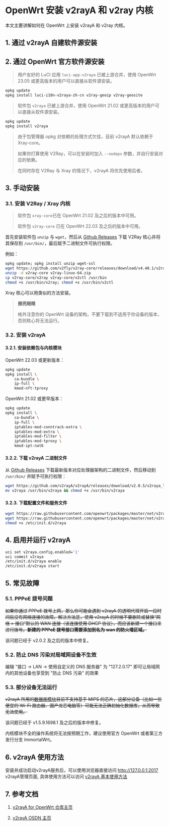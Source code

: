 # OpenWrt 安装 v2rayA 和 v2ray 内核

本文主要讲解如何在 OpenWrt 上安装 v2rayA 和 v2ray 内核。

## 1. 通过 v2rayA 自建软件源安装

## 2. 通过 OpenWrt 官方软件源安装

> 用户友好的 LuCI 应用 `luci-app-v2raya` 已被上游合并，使用 OpenWrt 23.05 或更高版本的用户可以直接从软件源安装。

```bash
opkg update
opkg install luci-i18n-v2raya-zh-cn v2ray-geoip v2ray-geosite
```

> 软件包 `v2raya` 已被上游合并，使用 OpenWrt 21.02 或更高版本的用户可以直接从软件源安装。

```bash
opkg update
opkg install v2raya
```

> 由于包管理器 opkg 对依赖的处理方式欠佳，目前 v2rayA 默认依赖于 Xray-core。
>
> 如果你打算使用 V2Ray，可以在安装时加入 `--nodeps` 参数，并自行安装对应的依赖。
>
> 在同时存在 V2Ray 与 Xray 的情况下，v2rayA 将优先使用后者。

## 3. 手动安装

### 3.1. 安装 V2Ray / Xray 内核

> 软件包 `xray-core`已在 OpenWrt 21.02 及之后的版本中可用。
>
> 软件包 `v2ray-core` 已在 OpenWrt 22.03 及之后的版本中可用。

首先安装软件包 `unzip` 与 `wget`，然后从 [Github Releases](https://github.com/v2fly/v2ray-core/releases) 下载 V2Ray 核心并将其保存到 `/usr/bin/`，最后赋予二进制文件可执行权限。

例如：

```bash
opkg update; opkg install unzip wget-ssl
wget https://github.com/v2fly/v2ray-core/releases/download/v4.40.1/v2ray-linux-64.zip
unzip -d v2ray-core v2ray-linux-64.zip
cp v2ray-core/v2ray v2ray-core/v2ctl /usr/bin
chmod +x /usr/bin/v2ray; chmod +x /usr/bin/v2ctl
```

Xray 核心可以用类似的方法安装。

> **擦亮眼睛**
>
> 格外注意你的 OpenWrt 设备的架构，不要下载到不适用于你设备的版本，否则核心将无法运行。

### 3.2. 安装 v2rayA

#### 3.2.1. 安装依赖包与内核模块

OpenWrt 22.03 或更新版本：

```bash
opkg update
opkg install \
    ca-bundle \
    ip-full \
    kmod-nft-tproxy
```

OpenWrt 21.02 或更早版本：

```bash
opkg update
opkg install \
    ca-bundle \
    ip-full \
    iptables-mod-conntrack-extra \
    iptables-mod-extra \
    iptables-mod-filter \
    iptables-mod-tproxy \
    kmod-ipt-nat6
```

#### 3.2.2. 下载 v2rayA 二进制文件

从 [Github Releases](https://github.com/v2rayA/v2rayA/releases) 下载最新版本对应处理器架构的二进制文件，然后移动到 `/usr/bin/` 并赋予可执行权限：

```bash
wget https://github.com/v2rayA/v2rayA/releases/download/v2.0.5/v2raya_linux_x64_2.0.5 -O v2raya
mv v2raya /usr/bin/v2raya && chmod +x /usr/bin/v2raya
```

#### 3.2.3. 下载配置文件和服务文件

```bash
wget https://raw.githubusercontent.com/openwrt/packages/master/net/v2raya/files/v2raya.config -O /etc/config/v2raya
wget https://raw.githubusercontent.com/openwrt/packages/master/net/v2raya/files/v2raya.init -O /etc/init.d/v2raya
chmod +x /etc/init.d/v2raya
```

## 4. 启用并运行 v2rayA

```bash
uci set v2raya.config.enabled='1'
uci commit v2raya
/etc/init.d/v2raya enable
/etc/init.d/v2raya start
```

## 5. 常见故障

### 5.1. PPPoE 拨号问题

~~如果你通过 PPPoE 拨号上网，那么你可能会遇到 v2rayA 的透明代理开启一段时间后没有网络连接的故障。解决方法是，使用 v2rayA 的时候不要删除或替换“网络 > 接口”默认的 WAN 连接（该连接使用 DHCP 协议），而应该新建一个接口来进行拨号。**新建的 PPPoE 拨号接口需要添加到名为 wan 的防火墙区域。**~~

该问题已经于 v2.0.2 及之后的版本中修复。

### 5.2. 防止 DNS 污染对局域网设备不生效

编辑 "接口 -> LAN -> 使用自定义的 DNS 服务器" 为 "127.2.0.17" 即可让局域网内的其他设备也享受到 "防止 DNS 污染" 的效果

### 5.3. 部分设备无法运行

~~v2rayA 所用的[数据库模块](https://github.com/boltdb/bolt)目前不支持基于 MIPS 的芯片，这部分设备（比如一些便宜的 Wi-Fi 路由器、国产龙芯电脑等）可能无法正确初始化数据库，从而导致无法使用。~~

该问题已经于 v1.5.9.1698.1 及之后的版本中修复。

内核模块不全的操作系统将无法按预期工作，建议使用官方 OpenWrt 或者第三方发行分支 ImmortalWrt。

## 6. v2rayA 使用方法

安装并成功启动v2rayA服务后，可以使用浏览器直接访问 <http://127.0.0.1:2017> v2rayA管理页面, 具体使用方法可以访问 [v2rayA 基本使用方法](https://v2raya.net/prologue/quick-start.html)

## 7. 参考文档

1. [v2rayA for OpenWrt 仓库主页](https://github.com/v2raya/v2raya-openwrt)

2. [v2rayA OSDN 主页](https://osdn.net/projects/v2raya/)

